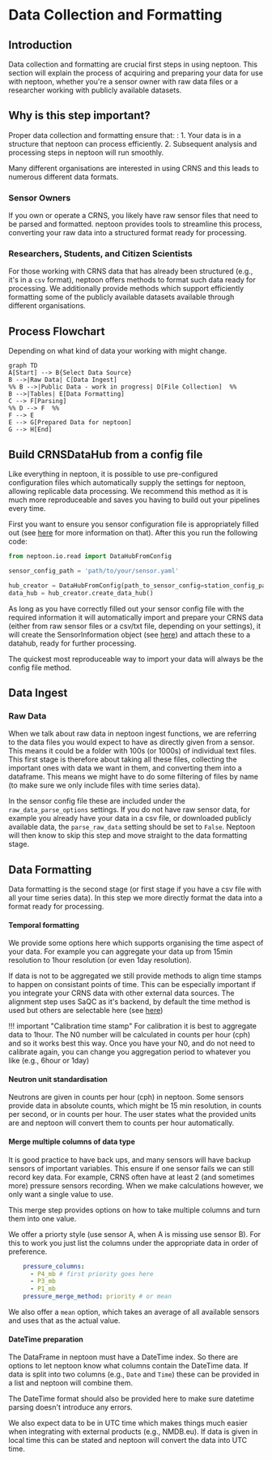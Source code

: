 # Data Collection and Formatting

## Introduction

Data collection and formatting are crucial first steps in using neptoon. This section will explain the process of acquiring and preparing your data for use with neptoon, whether you're a sensor owner with raw data files or a researcher working with publicly available datasets.

## Why is this step important?

Proper data collection and formatting ensure that:
: 1. Your data is in a structure that neptoon can process efficiently.
2. Subsequent analysis and processing steps in neptoon will run smoothly.

Many different organisations are interested in using CRNS and this leads to numerous different data formats.
### Sensor Owners
If you own or operate a CRNS, you likely have raw sensor files that need to be parsed and formatted. neptoon provides tools to streamline this process, converting your raw data into a structured format ready for processing.
### Researchers, Students, and Citizen Scientists
For those working with CRNS data that has already been structured (e.g., it's in a `csv` format), neptoon offers methods to format such data ready for processing. We additionally provide methods which support efficiently formatting some of the publicly available datasets available through different organisations. 

## Process Flowchart

Depending on what kind of data your working with might change.

```mermaid 
graph TD 
A[Start] --> B{Select Data Source} 
B -->|Raw Data| C[Data Ingest] 
%% B -->|Public Data - work in progress| D[File Collection]  %%
B -->|Tables| E[Data Formatting] 
C --> F[Parsing] 
%% D --> F  %%
F --> E 
E --> G[Prepared Data for neptoon] 
G --> H[End]
```

## Build CRNSDataHub from a config file

Like everything in neptoon, it is possible to use pre-configured configuration files which automatically supply the settings for neptoon, allowing replicable data processing. We recommend this method as it is much more reproduceable and saves you having to build out your pipelines every time. 

First you want to ensure you sensor configuration file is appropriately filled out (see [here](sensor-config.md) for more information on that). After this you run the following code:

```python
from neptoon.io.read import DataHubFromConfig

sensor_config_path = 'path/to/your/sensor.yaml'

hub_creator = DataHubFromConfig(path_to_sensor_config=station_config_path)
data_hub = hub_creator.create_data_hub()
```

As long as you have correctly filled out your sensor config file with the required information it will automatically import and prepare your CRNS data (either from raw sensor files or a csv/txt file, depending on your settings), it will create the SensorInformation object (see [here](key-site-information.md)) and attach these to a datahub, ready for further processing.

The quickest most reproduceable way to import your data will always be the config file method.

## Data Ingest

### Raw Data

When we talk about raw data in neptoon ingest functions, we are referring to the data files you would expect to have as directly given from a sensor. This means it could be a folder with 100s (or 1000s) of individual text files. This first stage is therefore about taking all these files, collecting the important ones with data we want in them, and converting them into a dataframe. This means we might have to do some filtering of files by name (to make sure we only include files with time series data).

In the sensor config file these are included under the `raw_data_parse_options` settings. If you do not have raw sensor data, for example you already have your data in a csv file, or downloaded publicly available data, the `parse_raw_data` setting should be set to `False`. Neptoon will then know to skip this step and move straight to the data formatting stage. 

## Data Formatting

Data formatting is the second stage (or first stage if you have a csv file with all your time series data). In this step we more directly format the data into a format ready for processing.

#### Temporal formatting

We provide some options here which supports organising the time aspect of your data. For example you can aggregate your data up from 15min resolution to 1hour resolution (or even 1day resolution). 

If data is not to be aggregated we still provide methods to align time stamps to happen on consistant points of time. This can be especially important if you integrate your CRNS data with other external data sources. The alignment step uses SaQC as it's backend, by default the time method is used but others are selectable here (see [here](https://rdm-software.pages.ufz.de/saqc/_api/saqc.SaQC.html#saqc.SaQC.align))

!!! important "Calibration time stamp"
	For calibration it is best to aggregate data to 1hour. The N0 number will be calculated in counts per hour (cph) and so it works best this way. Once you have your N0, and do not need to calibrate again, you can change you aggregation period to whatever you like (e.g., 6hour or 1day)

#### Neutron unit standardisation

Neutrons are given in counts per hour (cph) in neptoon. Some sensors provide data in absolute counts, which might be 15 min resolution, in counts per second, or in counts per hour. The user states what the provided units are and neptoon will convert them to counts per hour automatically.

#### Merge multiple columns of data type

It is good practice to have back ups, and many sensors will have backup sensors of important variables. This ensure if one sensor fails we can still record key data. For example, CRNS often have at least 2 (and sometimes more) pressure sensors recording. When we make calculations however, we only want a single value to use. 

This merge step provides options on how to take multiple columns and turn them into one value. 

We offer a priorty style (use sensor A, when A is missing use sensor B). For this to work you just list the columns under the appropriate data in order of preference.

```yaml
    pressure_columns:
      - P4_mb # first priority goes here
      - P3_mb
      - P1_mb
	pressure_merge_method: priority # or mean
```

We also offer a `mean` option, which takes an average of all available sensors and uses that as the actual value.

#### DateTime preparation

The DataFrame in neptoon must have a DateTime index. So there are options to let neptoon know what columns contain the DateTime data. If data is split into two columns (e.g., `Date` and `Time`) these can be provided in a list and neptoon will combine them.

The DateTime format should also be provided here to make sure datetime parsing doesn't introduce any errors.

We also expect data to be in UTC time which makes things much easier when integrating with external products (e.g., NMDB.eu). If data is given in local time this can be stated and neptoon will convert the data into UTC time. 
